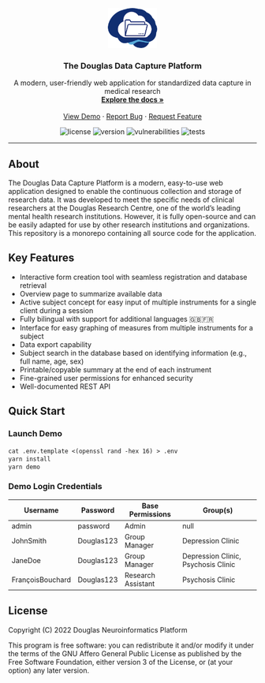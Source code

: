 <!-- PROJECT LOGO -->
<div align="center">
  <a href="https://github.com/DouglasNeuroInformatics/DouglasDataCapturePlatform">
    <img src=".github/assets/logo.png" alt="Logo" width="100" >
  </a>
  <h3 align="center">The Douglas Data Capture Platform</h3>
  <p align="center">
    A modern, user-friendly web application for standardized data capture in medical research
    <br />
    <a href="https://douglasneuroinformatics.github.io/DouglasDataCapturePlatform">
      <strong>Explore the docs »
      </strong>
    </a>
    <br />
    <br />
    <a href="https://datacapture.douglasneuroinformatics.ca">View Demo</a>
    ·
    <a href="https://github.com/DouglasNeuroInformatics/DouglasDataCapturePlatform/issues">Report Bug</a>
    ·
    <a href="https://github.com/DouglasNeuroInformatics/DouglasDataCapturePlatform/issues">Request Feature</a>
  </p>
</div>

<!-- PROJECT SHIELDS -->
<div align="center">

  ![license][license-shield]
  ![version][version-shield]
  ![vulnerabilities][vulnerabilities-shield]
  ![tests][tests-shield]
  
</div>
<hr />

## About

The Douglas Data Capture Platform is a modern, easy-to-use web application designed to enable the continuous collection and storage of research data. It was developed to meet the specific needs of clinical researchers at the Douglas Research Centre, one of the world’s leading mental health research institutions. However, it is fully open-source and can be easily adapted for use by other research institutions and organizations. This repository is a monorepo containing all source code for the application. 

## Key Features

- Interactive form creation tool with seamless registration and database retrieval
- Overview page to summarize available data
- Active subject concept for easy input of multiple instruments for a single client during a session
- Fully bilingual with support for additional languages 🇬🇧🇫🇷
- Interface for easy graphing of measures from multiple instruments for a subject
- Data export capability
- Subject search in the database based on identifying information (e.g., full name, age, sex)
- Printable/copyable summary at the end of each instrument
- Fine-grained user permissions for enhanced security
- Well-documented REST API

## Quick Start

### Launch Demo

```shell
cat .env.template <(openssl rand -hex 16) > .env
yarn install
yarn demo
```

### Demo Login Credentials

| Username         | Password   | Base Permissions   | Group(s)                            |
|------------------|------------|--------------------|-------------------------------------|
| admin            | password   | Admin              | null                                |
| JohnSmith        | Douglas123 | Group Manager      | Depression Clinic                   |
| JaneDoe          | Douglas123 | Group Manager      | Depression Clinic, Psychosis Clinic |
| FrançoisBouchard | Douglas123 | Research Assistant | Psychosis Clinic                    |

## License

Copyright (C) 2022 Douglas Neuroinformatics Platform

This program is free software: you can redistribute it and/or modify
it under the terms of the GNU Affero General Public License as published by
the Free Software Foundation, either version 3 of the License, or
(at your option) any later version.

<!-- MARKDOWN LINKS & IMAGES -->
[license-shield]: https://img.shields.io/github/license/DouglasNeuroInformatics/DouglasDataCapturePlatform
[version-shield]: https://img.shields.io/github/package-json/v/DouglasNeuroInformatics/DouglasDataCapturePlatform
[vulnerabilities-shield]: https://img.shields.io/snyk/vulnerabilities/github/DouglasNeuroInformatics/DouglasDataCapturePlatform
[tests-shield]: https://github.com/DouglasNeuroInformatics/DouglasDataCapturePlatform/actions/workflows/main.yml/badge.svg